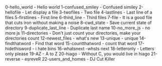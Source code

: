 0-hello_world - Hello world
1-confused_smiley - Confused similey
2-hellofile - Let display a file
3-twofiles - Two file
4-lastlines - Last line of a files
5-firstlines - First line
6-third_line - Third files
7-file - It is a good file that cuts iron without making a noise
8-cwd_state - Save current state of directory
9-duplicate_last_line - Duplicate last name
10-no_more_js - no more js
11-directories - Don't just count your directories, make your directories count
12-newest_files - what's new
13-unique - unique
14-findthatword - Find that word
15-countthatword - count that word
17-hidethisword - i hate bins
16-whatsnext -whsts next
18-letteronly - Letters only please
19-AZ - A to Z
20-hiago - Without C, you would live in hiago
21-reverse - esreveR
22-users_and_homes - DJ Cut Killer

